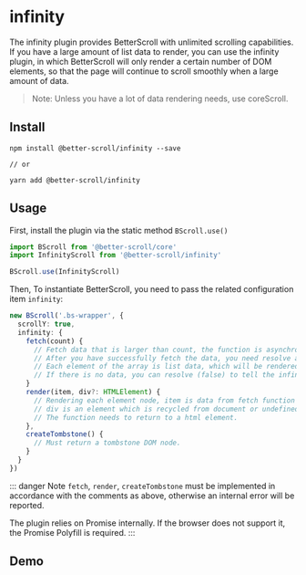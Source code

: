 # infinity

The infinity plugin provides BetterScroll with unlimited scrolling capabilities. If you have a large amount of list data to render, you can use the infinity plugin, in which BetterScroll will only render a certain number of DOM elements, so that the page will continue to scroll smoothly when a large amount of data.

> Note: Unless you have a lot of data rendering needs, use coreScroll.

## Install

```shell
npm install @better-scroll/infinity --save

// or

yarn add @better-scroll/infinity
```

## Usage

First, install the plugin via the static method `BScroll.use()`

```js
import BScroll from '@better-scroll/core'
import InfinityScroll from '@better-scroll/infinity'

BScroll.use(InfinityScroll)
```

Then, To instantiate BetterScroll, you need to pass the related configuration item `infinity`:

```typescript
new BScroll('.bs-wrapper', {
  scrollY: true,
  infinity: {
    fetch(count) {
      // Fetch data that is larger than count, the function is asynchronous, and it needs to return a Promise.。
      // After you have successfully fetch the data, you need resolve an array of data (or resolve Promise).
      // Each element of the array is list data, which will be rendered when the render method executes。
      // If there is no data, you can resolve (false) to tell the infinite scroll list that there is no more data。
    }
    render(item, div?: HTMLElement) {
      // Rendering each element node, item is data from fetch function
      // div is an element which is recycled from document or undefined
      // The function needs to return to a html element.
    },
    createTombstone() {
      // Must return a tombstone DOM node.
    }
  }
})
```

::: danger Note
`fetch`, `render`, `createTombstone` must be implemented in accordance with the comments as above, otherwise an internal error will be reported.

The plugin relies on Promise internally. If the browser does not support it, the Promise Polyfill is required.
:::

## Demo

<demo qrcode-url="infinity/" :render-code="true">
  <template slot="code-template">
    <<< @/examples/vue/components/infinity/default.vue?template
  </template>
  <template slot="code-script">
    <<< @/examples/vue/components/infinity/default.vue?script
  </template>
  <template slot="code-style">
    <<< @/examples/vue/components/infinity/default.vue?style
  </template>
  <infinity-default slot="demo"></infinity-default>
</demo>